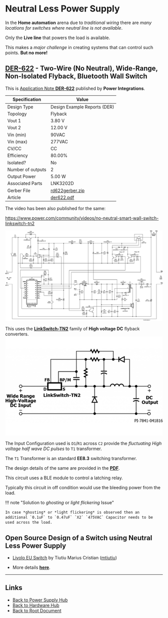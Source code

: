 # Neutral Less Power Supply

In the **Home automation** arena due to *traditional wiring* there are *many locations for switches where neutral line is not available*.

Only the **Live line** that powers the load is available.

This makes a *major challenge* in creating systems that can control such points. **But no more!**

## [DER-622][1] - Two-Wire (No Neutral), Wide-Range, Non-Isolated Flyback, Bluetooth Wall Switch

This is [Application Note **DER-622**][1] published by **Power Integrations**.

| Specification     | Value                                                          |
| ----------------- | -------------------------------------------------------------- |
| Design Type       | Design Example Reports (DER)                                   |
| Topology          | Flyback                                                        |
| Vout 1            | 3.80 V                                                         |
| Vout 2            | 12.00 V                                                        |
| Vin (min)         | 90VAC                                                          |
| Vin (max)         | 277VAC                                                         |
| CV/CC             | CC                                                             |
| Efficiency        | 80.00%                                                         |
| Isolated?         | No                                                             |
| Number of outputs | 2                                                              |
| Output Power      | 5.00 W                                                         |
| Associated Parts  | LNK3202D                                                       |
| Gerber File       | [rd622gerber.zip](./neutral-less-power-supply/rd622gerber.zip) |
| Article           | [der622.pdf](./neutral-less-power-supply/der622.pdf)           |

The video has been also published for the same:

<https://www.power.com/community/videos/no-neutral-smart-wall-switch-linkswitch-tn2>

![Circuit for DER-622](./neutral-less-power-supply/DER-622.png)

This uses the **[LinkSwitch-TN2][2]** family of **High voltage DC** flyback converters.
![LinkSwitch-TN2](./neutral-less-power-supply/2021-10-03-10-56-15.png)

The Input Configuration used is `D1`/`R1` across `C2` provide the *fluctuating High voltage half wave DC pulses* to `T1` transformer.

The `T1` Transformer is an standard **EE8.3** switching transformer.

The design details of the same are provided in the **[PDF](./neutral-less-power-supply/der622.pdf)**.

This circuit uses a BLE module to control a latching relay.

Typically this circuit in off condition would use the bleeding power from the load.

!!! note "Solution to *ghosting* or *light flickering* Issue"

    In case *ghosting* or *light flickering* is observed then an additional `0.1uF` to `0.47uF` `X2` `475VAC` Capacitor needs to be used across the load.

## Open Source Design of a Switch using Neutral Less Power Supply

- [Livolo EU Switch][4] by Tiutiu Marius Cristian ([mtiutiu][3])
- More details **[here](../Projects/livolo-oss-neutral-less-switch.md)**.

  [1]:https://www.power.com/design-support/design-examples/der-622-two-wire-no-neutral-wide-range-non-isolated-flyback-bluetooth-wall-switch
  [2]:https://www.power.com/products/linkswitch/linkswitch-tn2
  [3]:https://github.com/mtiutiu
  [4]:https://github.com/mtiutiu/Hardware_Playground/tree/master/IOT/node/livolo_EU_switch/VL-C700X-1_Ver_C2

----
<!-- Footer Begins Here -->
## Links

- [Back to Power Supply Hub](./README.md)
- [Back to Hardware Hub](../README.md)
- [Back to Root Document](../../README.md)
